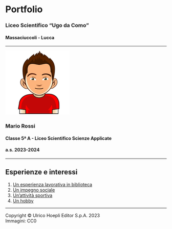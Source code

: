 # Portfolio

### Liceo Scientifico “Ugo da Como”
#### Massaciuccoli - Lucca

---

![questo sono io](images/profile-image.png)

### Mario Rossi
#### Classe 5ª A - Liceo Scientifico Scienze Applicate
#### a.s. 2023-2024

---

## Esperienze e interessi

1. [Un esperienza lavorativa in biblioteca](biblioteca.md)
2. [Un impegno sociale](croce-rossa.md)
3. [Un’attività sportiva](pallavolo.md)
4. [Un hobby](fotografia.md)

---
Copyright © Ulrico Hoepli Editor S.p.A. 2023  
Immagini: CC0

